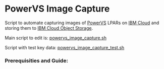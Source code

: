 # PowerVS Image Capture

Script to automate capturing images of [PowerVS](https://www.ibm.com/products/power-virtual-server) LPARs on [IBM Cloud](https://www.ibm.com/cloud) and storing them to [IBM Cloud Object Storage](https://www.ibm.com/ca-en/cloud/object-storage).

Main script to edit is: [powervs_image_capture.sh](https://github.com/emaadparacha/PowerVS-Image-Capture/blob/main/powervs_image_capture.sh)

Script with test key data: [powervs_image_capture_test.sh](https://github.com/emaadparacha/PowerVS-Image-Capture/blob/main/powervs_image_capture_test.sh)

### Prerequisities and Guide:

